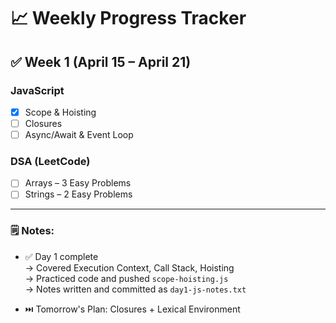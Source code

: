 # 📈 Weekly Progress Tracker

## ✅ Week 1 (April 15 – April 21)

### JavaScript
- [x] Scope & Hoisting
- [ ] Closures
- [ ] Async/Await & Event Loop

### DSA (LeetCode)
- [ ] Arrays – 3 Easy Problems
- [ ] Strings – 2 Easy Problems

---

### 🗒️ Notes:
- ✅ Day 1 complete  
  → Covered Execution Context, Call Stack, Hoisting  
  → Practiced code and pushed `scope-hoisting.js`  
  → Notes written and committed as `day1-js-notes.txt`

- ⏭️ Tomorrow's Plan: Closures + Lexical Environment

